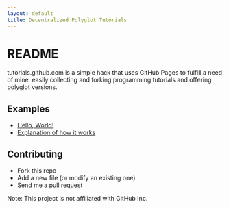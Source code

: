 ```yaml
---
layout: default
title: Decentralized Polyglot Tutorials
---
```


README
======

tutorials.github.com is a simple hack that uses GitHub Pages to fulfill a need of mine: easily collecting and forking programming tutorials and offering polyglot versions.

Examples
--------

* [Hello, World!](pages/hello-world.html "Hello, World!")
* [Explanation of how it works](pages/test.html)

Contributing
------------

- Fork this repo
- Add a new file (or modify an existing one)
- Send me a pull request

Note: This project is not affiliated with GitHub Inc.
